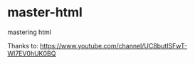 # master-html
mastering html 


Thanks to: https://www.youtube.com/channel/UC8butISFwT-Wl7EV0hUK0BQ
